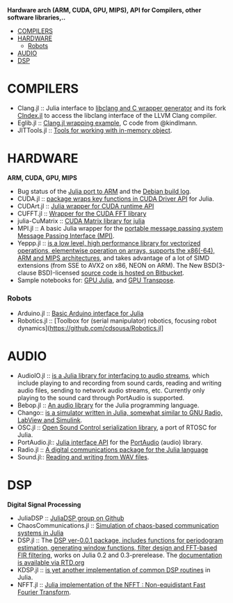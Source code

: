 **Hardware arch (ARM, CUDA, GPU, MIPS), API for Compilers, other software libraries,..**

* [COMPILERS](#compilers)
* [HARDWARE](#hardware)
   * [Robots](#robots)
* [AUDIO](#audio)
* [DSP](#dsp)



# COMPILERS
* Clang.jl :: Julia interface to [libclang and C wrapper generator](https://github.com/ihnorton/Clang.jl) and its fork [CIndex.jl](https://github.com/vtjnash/CIndex.jl) to access the libclang interface of the LLVM Clang compiler.
* Eglib.jl :: [Clang.jl wrapping example](https://github.com/ihnorton/Eglib.jl), C code from @kindlmann.
* JITTools.jl :: [Tools for working with in-memory object](https://github.com/loladiro/JITTools.jl). 


# HARDWARE
**ARM, CUDA, GPU, MIPS**
* Bug status of the [Julia port to ARM](https://github.com/JuliaLang/julia/issues/3134) and the [Debian build log](https://buildd.debian.org/status/fetch.php?pkg=julia&arch=armhf&ver=0.1.2%2Bdfsg-3&stamp=1368675598).
* CUDA.jl :: [package wraps key functions in CUDA Driver API](https://github.com/lindahua/CUDA.jl) for Julia.
* CUDArt.jl :: [Julia wrapper for CUDA runtime API](https://github.com/timholy/CUDArt.jl)
* CUFFT.jl :: [Wrapper for the CUDA FFT library](https://github.com/timholy/CUFFT.jl)
* julia-CuMatrix :: [CUDA Matrix library for julia](https://github.com/stefan-k/julia-CuMatrix)
* MPI.jl :: A basic Julia wrapper for the [portable message passing system Message Passing Interface (MPI)](https://github.com/lcw/MPI.jl).
* Yeppp.jl :: [is a low level, high performance library for vectorized operations, elementwise operation on arrays, supports the x86(-64), ARM and MIPS architectures](https://github.com/JuliaLang/Yeppp.jl), and takes advantage of a lot of SIMD extensions (from SSE to AVX2 on x86, NEON on ARM). The New BSD(3-clause BSD)-licensed [source code is hosted on Bitbucket](https://bitbucket.org/MDukhan/yeppp).
* Sample notebooks for: [GPU Julia](http://nbviewer.ipython.org/7436359), and [GPU Transpose](http://nbviewer.ipython.org/7436439).

### Robots
* Arduino.jl :: [Basic Arduino interface for Julia](https://github.com/rennis250/Arduino.jl)
* Robotics.jl :: [Toolbox for (serial manipulator) robotics, focusing robot dynamics](https://github.com/cdsousa/Robotics.jl]


# AUDIO
* AudioIO.jl :: [is a Julia library for interfacing to audio streams](https://github.com/ssfrr/AudioIO.jl), which include playing to and recording from sound cards, reading and writing audio files, sending to network audio streams, etc. Currently only playing to the sound card through PortAudio is supported.
* Bebop.jl :: [An audio library](https://github.com/zhemao/Bebop.jl) for the Julia programming language.
* Chango:: [is a simulator written in Julia, somewhat similar to GNU Radio, LabView and Simulink](https://bitbucket.org/mbaz/chango).
* OSC.jl :: [Open Sound Control serialization library](https://github.com/fundamental/OSC.jl), a port of RTOSC for Julia.
* PortAudio.jl:: [Julia interface API](https://github.com/ssfrr/PortAudio.jl) for the [PortAudio](http://en.wikipedia.org/wiki/PortAudio) (audio) library.
* Radio.jl :: [A digital communications package for the Julia language](https://github.com/JayKickliter/Radio.jl)
* Sound.jl:: [Reading and writing from WAV files](https://github.com/JuliaLang/Sound.jl).


# DSP 
**Digital Signal Processing**
* JuliaDSP :: [JuliaDSP group on Github](https://github.com/JuliaDSP)
* ChaosCommunications.jl :: [Simulation of chaos-based communication systems in Julia](https://github.com/scidom/ChaosCommunications.jl)
* DSP.jl :: The [DSP ver-0.0.1 package, includes functions for periodogram estimation, generating window functions, filter design and FFT-based FIR filtering](https://github.com/JuliaDSP/DSP.jl), works on Julia 0.2 and 0.3-prerelease. The [documentation is available via RTD.org](http://dspjl.readthedocs.org/en/latest/)
* KDSP.jl :: [is yet another implementation of common DSP routines](https://github.com/kofron/KDSP.jl) in Julia.
* NFFT.jl :: [Julia implementation of the NFFT : Non-equidistant Fast Fourier Transform](https://github.com/tknopp/NFFT.jl).

